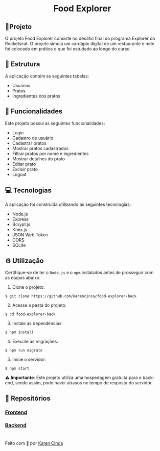 <h1 align='center'>
  Food Explorer
</h1>


## 📁Projeto
O projeto Food Explorer consiste no desafio final do programa Explorer da Rocketseat. O projeto simula um cardápio digital de um restaurante e nele foi colocado em prática o que foi estudado ao longo do curso.

## 🧱 Estrutura
A aplicação contém as seguintes tabelas:

- Usuários
- Pratos
- Ingredientes dos pratos

## 🔧 Funcionalidades
Este projeto possui as seguintes funcionalidades:

- Login
- Cadastro de usuário
- Cadastrar pratos
- Mostrar pratos cadastrados
- Filtrar pratos por nome e ingredientes
- Mostrar detalhes do prato
- Editar prato
- Excluir prato
- Logout

## 💻 Tecnologias
A aplicação foi construída utilizando as seguintes tecnologias:

- Node.js
- Express
- Bcrypt.js
- Knex.js
- JSON Web Token
- CORS
- SQLite

## ⚙ Utilização

Certifique-se de ter o ``Node.js`` e o ``npm`` instalados antes de prosseguir com as etapas abaixo:

1. Clone o projeto:

```
$ git clone https://github.com/karencinca/food-explorer-back
```

2. Acesse a pasta do projeto:

```
$ cd food-explorer-back
```

3. Instale as dependências:

```
$ npm install
```

4. Execute as migrações:

```
$ npm run migrate
```

5. Inicie o servidor:

```
$ npm start
```

⚠️ **Importante**: Este projeto utiliza uma hospedagem gratuita para o back-end, sendo assim, pode haver atrasos no tempo de resposta do servidor.

## 📌 Repositórios

### [Frontend](https://github.com/karencinca/food-explorer-front)
### [Backend](https://github.com/karencinca/food-explorer-front)
#

Feito com 💜 por [Karen Cinca](https://www.linkedin.com/in/karencinca/)